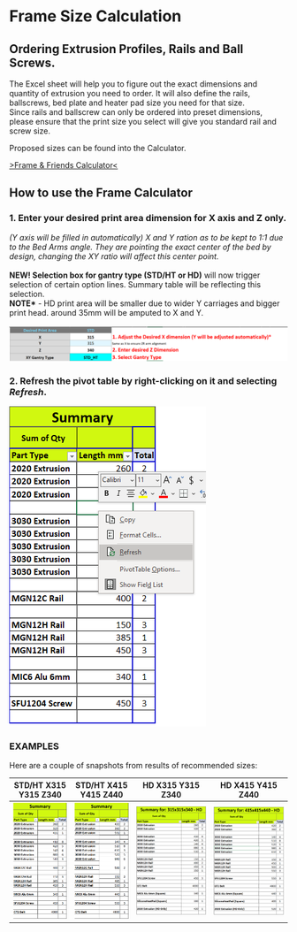 # Frame Size Calculation

## Ordering Extrusion Profiles, Rails and Ball Screws.

The Excel sheet will help you to figure out the exact dimensions and quantity of extrusion you need to order.
It will also define the rails, ballscrews, bed plate and heater pad size you need for that size.  
Since rails and ballscrew can only be ordered into preset dimensions, please ensure that the print size you select will give you standard rail and screw size.

Proposed sizes can be found into the Calculator.

[>Frame & Friends Calculator<](../assets/references/frame/FrameCalculator.xlsx)

## How to use the Frame Calculator

### 1. Enter your desired print area dimension for **X axis and Z only**.
*(Y axis will be filled in automatically) X and Y ration as to be kept to 1:1 due to the Bed Arms angle.  They are pointing the exact center of the bed by design, changing the XY ratio will affect this center point.*  
<br>
__NEW! Selection box for gantry type (STD/HT or HD)__ will now trigger selection of certain option lines. Summary table will be reflecting this selection.  
__NOTE*__ - HD print area will be smaller due to wider Y carriages and bigger print head. around 35mm will be amputed to X and Y.  
<br>
![Frame Calculation Example 1](../assets/images/frame/framecalc1.png)

### 2. Refresh the pivot table by right-clicking on it and selecting *Refresh*.

![Frame Calculation Example 2](../assets/images/frame/framecalc2.png)

### EXAMPLES
Here are a couple of snapshots from results of recommended sizes:


| STD/HT X315 Y315 Z340                                     | STD/HT X415 Y415 Z440                                     | HD X315 Y315 Z340                                           | HD X415 Y415 Z440                                           |
|-----------------------------------------------------------|-----------------------------------------------------------|-------------------------------------------------------------|-------------------------------------------------------------|
| ![](../assets/images/frame/size-examples/315_315_340.png) | ![](../assets/images/frame/size-examples/415_415_440.png) | ![](../assets/images/frame/size-examples/315_315_340HD.png) | ![](../assets/images/frame/size-examples/415_415_440HD.png) |